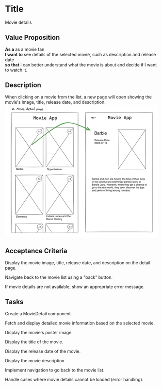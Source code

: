 # Title

Movie details

## Value Proposition

**As a** as a movie fan <br>
**I want to** see details of the selected movie, such as description and release date <br>
**so that** I can better understand what the movie is about and decide if I want to watch it. <br>

## Description

When clicking on a movie from the list, a new page will open showing the movie's image, title, release date, and description.
![wireframe](./assets/scribble-movie-details-page.png)

## Acceptance Criteria

Display the movie image, title, release date, and description on the detail page.

Navigate back to the movie list using a "back" button.

If movie details are not available, show an appropriate error message.

## Tasks

Create a MovieDetail component.

Fetch and display detailed movie information based on the selected movie.

Display the movie's poster image.

Display the title of the movie.

Display the release date of the movie.

Display the movie description.

Implement navigation to go back to the movie list.

Handle cases where movie details cannot be loaded (error handling).
